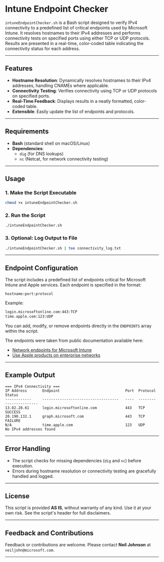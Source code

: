 
# Intune Endpoint Checker

`intuneEndpointChecker.sh` is a Bash script designed to verify IPv4 connectivity to a predefined list of critical endpoints used by Microsoft Intune. It resolves hostnames to their IPv4 addresses and performs connectivity tests on specified ports using either TCP or UDP protocols. Results are presented in a real-time, color-coded table indicating the connectivity status for each address.

---

## Features

- **Hostname Resolution**: Dynamically resolves hostnames to their IPv4 addresses, handling CNAMEs where applicable.
- **Connectivity Testing**: Verifies connectivity using TCP or UDP protocols on specified ports.
- **Real-Time Feedback**: Displays results in a neatly formatted, color-coded table.
- **Extensible**: Easily update the list of endpoints and protocols.

---

## Requirements

- **Bash** (standard shell on macOS/Linux)
- **Dependencies**:
  - `dig` (for DNS lookups)
  - `nc` (Netcat, for network connectivity testing)

---

## Usage

### 1. Make the Script Executable
```bash
chmod +x intuneEndpointChecker.sh
```

### 2. Run the Script
```bash
./intuneEndpointChecker.sh
```

### 3. Optional: Log Output to File
```bash
./intuneEndpointChecker.sh | tee connectivity_log.txt
```

---

## Endpoint Configuration

The script includes a predefined list of endpoints critical for Microsoft Intune and Apple services. Each endpoint is specified in the format:
```
hostname:port:protocol
```

Example:
```bash
login.microsoftonline.com:443:TCP
time.apple.com:123:UDP
```

You can add, modify, or remove endpoints directly in the `ENDPOINTS` array within the script.

The endpoints were taken from public documentation available here:

 - [Network endpoints for Microsoft Intune](https://learn.microsoft.com/en-us/mem/intune/fundamentals/intune-endpoints?tabs=north-america)
 - [Use Apple products on enterprise networks](https://support.apple.com/en-gb/101555)

---

## Example Output

```
=== IPv4 Connectivity ===
IP Address       Endpoint                              Port  Protocol Status
------------     -----------------------------------   ----  -------- ---------------
13.82.28.61      login.microsoftonline.com             443   TCP      SUCCESS
20.190.132.1     graph.microsoft.com                   443   TCP      FAILURE
N/A              time.apple.com                        123   UDP      No IPv4 addresses found
```

---

## Error Handling

- The script checks for missing dependencies (`dig` and `nc`) before execution.
- Errors during hostname resolution or connectivity testing are gracefully handled and logged.

---

## License

This script is provided **AS IS**, without warranty of any kind. Use it at your own risk. See the script's header for full disclaimers.

---

## Feedback and Contributions

Feedback or contributions are welcome. Please contact **Neil Johnson** at `neiljohn@microsoft.com`.

---
